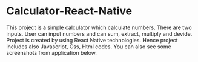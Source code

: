 # Calculator-React-Native

This project is a simple calculator which calculate numbers. There are two inputs. User can input numbers and can sum, extract, multiply and devide.
Project is created by using React Native technologies. Hence project includes also Javascript, Css, Html codes.
You can also see some screenshots from application below.


